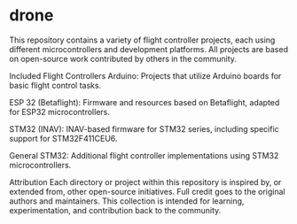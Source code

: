 # drone
This repository contains a variety of flight controller projects, each using different microcontrollers and development platforms. All projects are based on open-source work contributed by others in the community.

Included Flight Controllers
Arduino: Projects that utilize Arduino boards for basic flight control tasks.

ESP 32 (Betaflight): Firmware and resources based on Betaflight, adapted for ESP32 microcontrollers.

STM32 (INAV): INAV-based firmware for STM32 series, including specific support for STM32F411CEU6.

General STM32: Additional flight controller implementations using STM32 microcontrollers.

Attribution
Each directory or project within this repository is inspired by, or extended from, other open-source initiatives. Full credit goes to the original authors and maintainers. This collection is intended for learning, experimentation, and contribution back to the community.
